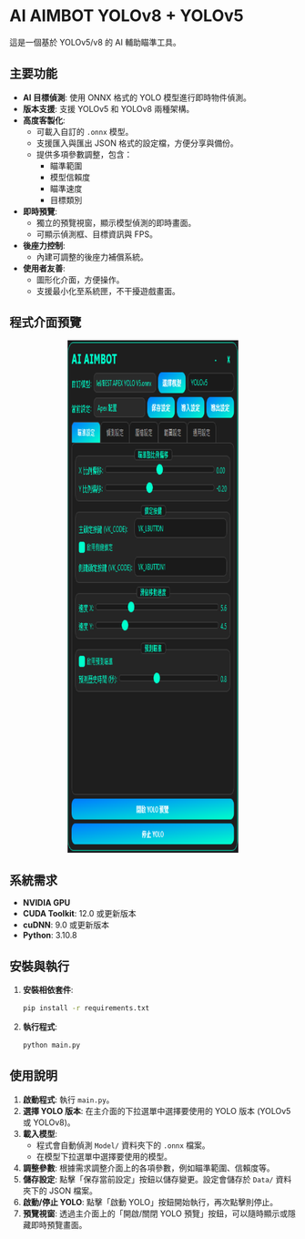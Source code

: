 # AI AIMBOT YOLOv8 + YOLOv5
這是一個基於 YOLOv5/v8 的 AI 輔助瞄準工具。

## 主要功能

*   **AI 目標偵測**: 使用 ONNX 格式的 YOLO 模型進行即時物件偵測。
*   **版本支援**: 支援 YOLOv5 和 YOLOv8 兩種架構。
*   **高度客製化**:
    *   可載入自訂的 `.onnx` 模型。
    *   支援匯入與匯出 JSON 格式的設定檔，方便分享與備份。
    *   提供多項參數調整，包含：
        *   瞄準範圍
        *   模型信賴度
        *   瞄準速度
        *   目標類別
*   **即時預覽**:
    *   獨立的預覽視窗，顯示模型偵測的即時畫面。
    *   可顯示偵測框、目標資訊與 FPS。
*   **後座力控制**:
    *   內建可調整的後座力補償系統。
*   **使用者友善**:
    *   圖形化介面，方便操作。
    *   支援最小化至系統匣，不干擾遊戲畫面。

## 程式介面預覽

<p align="center">
  <img src="images/UI.png" alt="程式介面" width="300" height="900">
</p>

## 系統需求

*   **NVIDIA GPU**
*   **CUDA Toolkit**: 12.0 或更新版本
*   **cuDNN**: 9.0 或更新版本
*   **Python**: 3.10.8

## 安裝與執行

1.  **安裝相依套件**:
    ```bash
    pip install -r requirements.txt
    ```

2.  **執行程式**:
    ```bash
    python main.py
    ```

## 使用說明

1.  **啟動程式**: 執行 `main.py`。
2.  **選擇 YOLO 版本**: 在主介面的下拉選單中選擇要使用的 YOLO 版本 (YOLOv5 或 YOLOv8)。
3.  **載入模型**:
    *   程式會自動偵測 `Model/` 資料夾下的 `.onnx` 檔案。
    *   在模型下拉選單中選擇要使用的模型。
4.  **調整參數**: 根據需求調整介面上的各項參數，例如瞄準範圍、信賴度等。
5.  **儲存設定**: 點擊「保存當前設定」按鈕以儲存變更。設定會儲存於 `Data/` 資料夾下的 JSON 檔案。
6.  **啟動/停止 YOLO**: 點擊「啟動 YOLO」按鈕開始執行，再次點擊則停止。
7.  **預覽視窗**: 透過主介面上的「開啟/關閉 YOLO 預覽」按鈕，可以隨時顯示或隱藏即時預覽畫面。